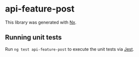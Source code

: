 # api-feature-post

This library was generated with [Nx](https://nx.dev).

## Running unit tests

Run `ng test api-feature-post` to execute the unit tests via [Jest](https://jestjs.io).
